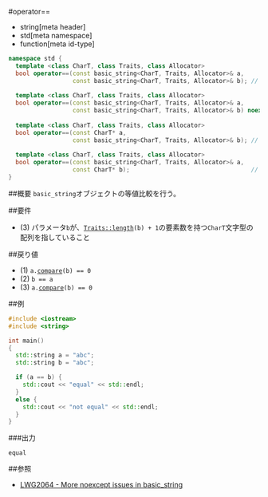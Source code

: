 #operator==
* string[meta header]
* std[meta namespace]
* function[meta id-type]

```cpp
namespace std {
  template <class CharT, class Traits, class Allocator>
  bool operator==(const basic_string<CharT, Traits, Allocator>& a,
                  const basic_string<CharT, Traits, Allocator>& b); // (1) C++11
  
  template <class CharT, class Traits, class Allocator>
  bool operator==(const basic_string<CharT, Traits, Allocator>& a,
                  const basic_string<CharT, Traits, Allocator>& b) noexcept; // (1) C++14
  
  template <class CharT, class Traits, class Allocator>
  bool operator==(const CharT* a,
                  const basic_string<CharT, Traits, Allocator>& b); // (2)
  
  template <class CharT, class Traits, class Allocator>
  bool operator==(const basic_string<CharT, Traits, Allocator>& a,
                  const CharT* b);                                  // (3)
}
```

##概要
`basic_string`オブジェクトの等値比較を行う。


##要件
- (3) パラメータ`b`が、[`Traits::length`](/reference/string/char_traits/length.md)`(b) + 1`の要素数を持つ`CharT`文字型の配列を指していること


##戻り値
- (1) `a.`[`compare`](./compare.md)`(b) == 0`
- (2) `b == a`
- (3) `a.`[`compare`](./compare.md)`(b) == 0`


##例
```cpp
#include <iostream>
#include <string>

int main()
{
  std::string a = "abc";
  std::string b = "abc";

  if (a == b) {
    std::cout << "equal" << std::endl;
  }
  else {
    std::cout << "not equal" << std::endl;
  }
}
```

###出力
```
equal
```

##参照
- [LWG2064 - More noexcept issues in basic_string](http://www.open-std.org/jtc1/sc22/wg21/docs/lwg-defects.html#2064)
